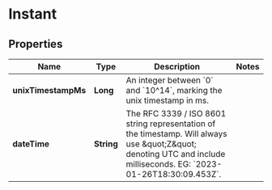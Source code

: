 

# Instant


## Properties

| Name | Type | Description | Notes |
|------------ | ------------- | ------------- | -------------|
|**unixTimestampMs** | **Long** | An integer between &#x60;0&#x60; and &#x60;10^14&#x60;, marking the unix timestamp in ms. |  |
|**dateTime** | **String** | The RFC 3339 / ISO 8601 string representation of the timestamp. Will always use \&quot;Z\&quot; denoting UTC and include milliseconds. EG: &#x60;2023-01-26T18:30:09.453Z&#x60;.  |  |



